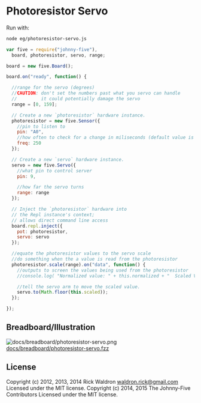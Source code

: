 # Photoresistor Servo

Run with:
```bash
node eg/photoresistor-servo.js
```


```javascript
var five = require("johnny-five"),
  board, photoresistor, servo, range;

board = new five.Board();

board.on("ready", function() {

  //range for the servo (degrees)
  //CAUTION: don't set the numbers past what you servo can handle
  //         it could potentially damage the servo
  range = [0, 159];

  // Create a new `photoresistor` hardware instance.
  photoresistor = new five.Sensor({
    //pin to listen to
    pin: "A0",
    //how often to check for a change in miliseconds (default value is 25 milliseconds)
    freq: 250
  });

  // Create a new `servo` hardware instance.
  servo = new five.Servo({
    //what pin to control server
    pin: 9,

    //how far the servo turns
    range: range
  });

  // Inject the `photoresistor` hardware into
  // the Repl instance's context;
  // allows direct command line access
  board.repl.inject({
    pot: photoresistor,
    servo: servo
  });

  //equate the photoresistor values to the servo scale
  //do something when the a value is read from the photoresistor
  photoresistor.scale(range).on("data", function() {
    //outputs to screen the values being used from the photoresistor
    //console.log( "Normalized value: " + this.normalized + "  Scaled Value: " + this.scaled );

    //tell the servo arm to move the scaled value.
    servo.to(Math.floor(this.scaled));
  });

});

```


## Breadboard/Illustration


![docs/breadboard/photoresistor-servo.png](breadboard/photoresistor-servo.png)
[docs/breadboard/photoresistor-servo.fzz](breadboard/photoresistor-servo.fzz)





## License
Copyright (c) 2012, 2013, 2014 Rick Waldron <waldron.rick@gmail.com>
Licensed under the MIT license.
Copyright (c) 2014, 2015 The Johnny-Five Contributors
Licensed under the MIT license.
